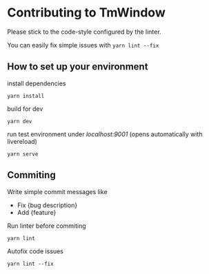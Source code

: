 # Contributing to TmWindow

Please stick to the code-style configured by the linter.

You can easily fix simple issues with `yarn lint --fix`

## How to set up your environment

install dependencies

    yarn install

build for dev

    yarn dev

run test environment under *localhost:9001* (opens automatically with livereload)

    yarn serve
    
## Commiting

Write simple commit messages like 
* Fix {bug description}
* Add {feature}
    
Run linter before commiting

    yarn lint
    
Autofix code issues
    
    yarn lint --fix